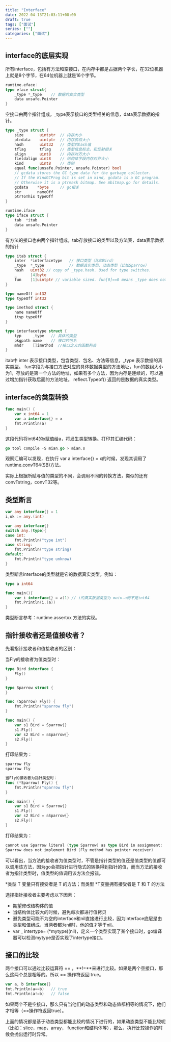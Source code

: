 ```yaml
---
title: "Interface"
date: 2022-04-13T21:03:11+08:00
draft: true
tags: ["面试"]
series: [""]
categories: ["面试"]
---
```


## interface的底层实现
所有interface，包括有方法和空接口，在内存中都是占据两个字长，在32位机器上就是8个字节，在64位机器上就是16个字节。
```go
runtime.eface：
type eface struct{
    _type *_type	// 数据的真实类型
    data unsafe.Pointer
}
```
空接口由两个指针组成，_type表示接口的类型相关的信息，data表示数据的指针。
```go
type _type struct {
    size       uintptr	// 内存大小
    ptrdata    uintptr 	// 内存前缀大小
    hash       uint32	// 类型的hash值
    tflag      tflag	// 类型信息标志，和反射相关
    align      uint8	// 内存对齐大小
    fieldalign uint8	// 结构体字段内存对齐大小
    kind       uint8	// 类别
    equal func(unsafe.Pointer, unsafe.Pointer) bool
    // gcdata stores the GC type data for the garbage collector.
    // If the KindGCProg bit is set in kind, gcdata is a GC program.
    // Otherwise it is a ptrmask bitmap. See mbitmap.go for details.
    gcdata    *byte		// gc相关
    str       nameOff
    ptrToThis typeOff
}
```
```go
runtime.iface
type iface struct {
    tab  *itab
    data unsafe.Pointer
}
```
有方法的接口也由两个指针组成，tab存放接口的类型以及方法表，data表示数据的指针
```go
type itab struct {
    inter  *interfacetype	// 接口类型（比如Bird）
    _type  *_type			// 数据真实类型，动态类型（比如Sparrow）
    hash   uint32 // copy of _type.hash. Used for type switches.
	_      [4]byte
	fun    [1]uintptr // variable sized. fun[0]==0 means _type does not implement inter.
}

type nameOff int32
type typeOff int32

type imethod struct {
	name nameOff
	ityp typeOff
}

type interfacetype struct {
    typ     _type	// 具体的类型
    pkgpath name	// 接口的包名
    mhdr    []imethod  //接口定义的函数列表
}
```
itab中 inter 表示接口类型，包含类型、包名、方法等信息，_type 表示数据的真实类型。
fun字段为与接口方法对应的具体数据类型的方法地址，fun的数组大小为1，存放的是第一个方法的地址，如果有多个方法，因为内存是连续的，可以通过增加指针获取后面的方法地址。
reflect.Typeof() 返回的是数据的真实类型。

## interface的类型转换
```go
func main() {
	var x int64 = 1
	var a interface{} = x
	fmt.Println(a)
}
```
这段代码将int64的x赋值给a，将发生类型转换。打印其汇编代码：

```go 
go tool compile -S mian.go > mian.s
```

观察汇编可以发现，在执行 var a interface{} = x的时候，发现其调用了runtime.convT64(SB)方法。

实际上根据所赋与值的类型的不同，会调用不同的转换方法，类似的还有 convTstring，convT32等。

## 类型断言
```go
var any interface{} = 1
i,ok := any.(int)

var any interface{}
switch any.(type){
case int:
	fmt.Println("type int")
case string:
	fmt.Println("type string)
default:
	fmt.Println("type unknow)
}
```
类型断言interface的类型就是它的数据真实类型。例如：
```go
type a int64

func main(){
    var i interface{} = a(1) // i的真实数据类型为 main.a而不是int64
    fmt.Println(i.(a))
}
```

类型断言参考：runtime.assertxx 方法的实现。

## 指针接收者还是值接收者？
先看指针接收者和值接收者的区别：

当Fly的接收者为值类型时：
```go
type Bird interface {
	Fly()
}

type Sparrow struct {
}

func (Sparrow) Fly() {
	fmt.Println("sparrow fly")
}

func main() {
	var s1 Bird = Sparrow{}
	s1.Fly()
	var s2 Bird = &Sparrow{}
	s2.Fly()
}
```
打印结果为：
```go
sparrow fly
sparrow fly
```
```go
当Fly的接收者为指针类型时：
func (*Sparrow) Fly() {
	fmt.Println("sparrow fly")
}

func main() {
	var s1 Bird = Sparrow{}
	s1.Fly()
	var s2 Bird = &Sparrow{}
	s2.Fly()
}
```
打印结果为：
```go
cannot use Sparrow literal (type Sparrow) as type Bird in assignment:
Sparrow does not implement Bird (Fly method has pointer receiver)
```
可以看出，当方法的接收者为值类型时，不管是指针类型的值还是值类型的值都可以调用该方法，因为go会把指针进行隐式的转换得到指针的值，而当方法的接收者为指针类型时，值类型的值调用该方法会报错。

*类型 T 变量只有接受者是 T 的方法；而类型 *T变量拥有接受者是 T 和 T 的方法

选择指针接收者主要考虑以下因素：

- 期望修改结构体的值
- 当结构体比较大的时候，避免每次都进行值拷贝
- 避免类型可能不为空的interface和nil直接进行比较，因为interface底层是由类型和值组成，当两者都为nil时，他的值才等于nil。
- var _ intertype= (*mytype)(nil)，定义一个类型实现了某个接口时，go编译器可以检测mytype是否实现了intertype接口。

## 接口的比较
两个接口可以通过比较运算符 == ，**!=**来进行比较。如果是两个空接口，那么这两个总是相等的。所以 == 操作符返回 true。
```go
var a, b interface{}
fmt.Println(a==b)	// true
fmt.Println(a!=b)	// false
```
如果两个不是空接口，那么只有当他们的动态类型和动态值都相等的情况下，他们才相等（==操作符返回true）。

上面的情况都是基于动态类型都能比较的情况下进行的，如果动态类型不能比较呢（比如：slice，map，array， function和结构体等），那么，执行比较操作的时候会抛出运行时异常。
